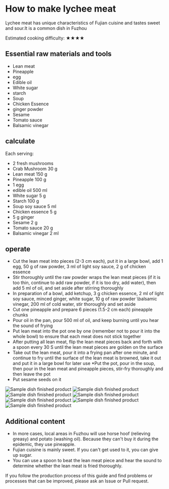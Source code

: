 # How to make lychee meat

Lychee meat has unique characteristics of Fujian cuisine and tastes sweet and sour.It is a common dish in Fuzhou

Estimated cooking difficulty: ★★★★

## Essential raw materials and tools

* Lean meat
* Pineapple
* egg
* Edible oil
* White sugar
* starch
* Soup
* Chicken Essence
* ginger powder
* Sesame
* Tomato sauce
* Balsamic vinegar

## calculate

Each serving:

* 2 fresh mushrooms
* Crab Mushroom 30 g
* Lean meat 150 g
* Pineapple 100 g
* 1 egg
* edible oil 500 ml
* White sugar 5 g
* Starch 100 g
* Soup soy sauce 5 ml
* Chicken essence 5 g
* 5 g ginger
* Sesame 2 g
* Tomato sauce 20 g
* Balsamic vinegar 2 ml

## operate

* Cut the lean meat into pieces (2-3 cm each), put it in a large bowl, add 1 egg, 50 g of raw powder, 3 ml of light soy sauce, 2 g of chicken essence
* Stir thoroughly until the raw powder wraps the lean meat pieces (if it is too thin, continue to add raw powder, if it is too dry, add water), then add 5 ml of oil, and set aside after stirring thoroughly
* In preparation of a bowl, add ketchup, 3 g chicken essence, 2 ml of light soy sauce, minced ginger, white sugar, 10 g of raw powder \balsamic vinegar, 200 ml of cold water, stir thoroughly and set aside
* Cut one pineapple and prepare 6 pieces (1.5-2 cm each) pineapple chunks
* Pour oil in the pan, pour 500 ml of oil, and keep burning until you hear the sound of frying
* Put lean meat into the pot one by one (remember not to pour it into the whole bowl) to ensure that each meat does not stick together
* After putting all lean meat, flip the lean meat pieces back and forth with a spoon every 30 S until the lean meat pieces are golden on the surface
* Take out the lean meat, pour it into a frying pan after one minute, and continue to fry until the surface of the lean meat is browned, take it out and put it in a large bowl for later use
*Put the pot, pour in the soup, then pour in the lean meat and pineapple pieces, stir-fry thoroughly and then leave the pot
* Put sesame seeds on it

![Sample dish finished product](./1.jpeg)
![Sample dish finished product](./2.jpeg)
![Sample dish finished product](./3.jpeg)
![Sample dish finished product](./4.jpeg)
![Sample dish finished product](./5.jpeg)
![Sample dish finished product](./6.jpeg)
![Sample dish finished product](./7.jpeg)

## Additional content

* In more cases, local areas in Fuzhou will use horse hoof (relieving greasy) and potato (washing oil). Because they can't buy it during the epidemic, they use pineapple.
* Fujian cuisine is mainly sweet. If you can't get used to it, you can give up sugar.
* You can use a spoon to beat the lean meat piece and hear the sound to determine whether the lean meat is fried thoroughly.

If you follow the production process of this guide and find problems or processes that can be improved, please ask an Issue or Pull request.
